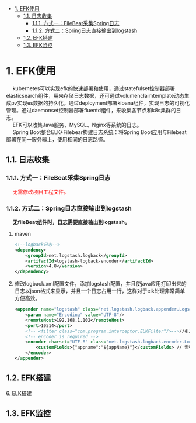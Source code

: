 

<!-- TOC -->

- [1. EFK使用](#1-efk使用)
    - [1.1. 日志收集](#11-日志收集)
        - [1.1.1. 方式一：FileBeat采集Spring日志](#111-方式一filebeat采集spring日志)
        - [1.1.2. 方式二：Spring日志直接输出到logstash](#112-方式二spring日志直接输出到logstash)
    - [1.2. EFK搭建](#12-efk搭建)
    - [1.3. EFK监控](#13-efk监控)

<!-- /TOC -->

# 1. EFK使用  
<!-- 
https://blog.csdn.net/HuaZi_Myth/article/details/102770893?utm_medium=distribute.pc_relevant_t0.none-task-blog-BlogCommendFromBaidu-1.control&depth_1-utm_source=distribute.pc_relevant_t0.none-task-blog-BlogCommendFromBaidu-1.control

https://blog.csdn.net/ct1150/article/details/88058345
-->
&emsp; kubernetes可以实现efk的快速部署和使用，通过statefulset控制器部署elasticsearch组件，用来存储日志数据，还可通过volumenclaimtemplate动态生成pv实现es数据的持久化。通过deployment部署kibana组件，实现日志的可视化管理。通过daemonset控制器部署fluentd组件，来收集各节点和k8s集群的日志。  
&emsp; EFK可以收集Java服务、MySQL、Nginx等系统的日志。  
&emsp; Spring Boot整合ELK+Filebear构建日志系统：将Spring Boot应用与Filebeat部署在同一服务器上，使用相同的日志路径。  


## 1.1. 日志收集  
<!-- 

Filebeat、Logstash、Rsyslog 各种姿势采集Nginx日志 
https://mp.weixin.qq.com/s/TXmxWGvQ-gjTlpSXFkqMNQ
TB级微服务海量日志监控平台 
https://mp.weixin.qq.com/s/TcuXAOnqHWlKpceP1T4BpA
-->

### 1.1.1. 方式一：FileBeat采集Spring日志  
<!-- 
https://blog.csdn.net/zimou5581/article/details/90519307
--> 
&emsp; <font color = "red">无需修改项目工程文件。</font>  

### 1.1.2. 方式二：Spring日志直接输出到logstash  
&emsp; **无fileBeat组件时，日志需要直接输出到logstash。**

1. maven  

    ```xml
    <!--logback日志-->
    <dependency>
        <groupId>net.logstash.logback</groupId>
        <artifactId>logstash-logback-encoder</artifactId>
        <version>4.8</version>
    </dependency>
    ```

2. 修改logback.xml配置文件，添加logstash配置，并且使java应用打印出来的日志以json格式来显示，并且一个日志占用一行，这样对于elk处理非常简单方便高效。     

    ```xml
    <appender name="logstash" class="net.logstash.logback.appender.LogstashTcpSocketAppender">
        <param name="Encoding" value="UTF-8"/>
        <remoteHost>192.168.1.102</remoteHost>
        <port>10514</port>
        <!-- <filter class="com.program.interceptor.ELKFilter"/>-->//引入过滤类
        <!-- encoder is required -->
        <encoder charset="UTF-8" class="net.logstash.logback.encoder.LogstashEncoder" >
            <customFields>{"appname":"${appName}"}</customFields> // 索引名
        </encoder>
    </appender>
    ```

## 1.2. EFK搭建  
[6. ELK搭建](/docs/devAndOps/build/elk.md)   


## 1.3. EFK监控  
<!-- 
如何实现对ELK各组件的监控？试试Metricbeat 
https://mp.weixin.qq.com/s/Bt8_1TPxtKHStmYd_hQD0Q
-->
